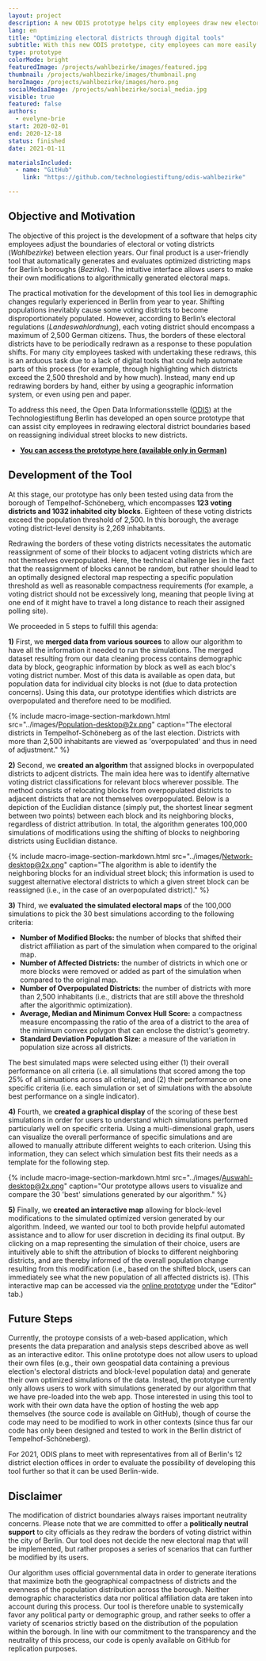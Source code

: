 ```yaml
---
layout: project
description: A new ODIS prototype helps city employees draw new electoral district boundaries more easily and efficiently.
lang: en
title: "Optimizing electoral districts through digital tools"
subtitle: With this new ODIS prototype, city employees can more easily draw new electoral district boundaries based on population changes between elections.
type: prototype
colorMode: bright
featuredImage: /projects/wahlbezirke/images/featured.jpg
thumbnail: /projects/wahlbezirke/images/thumbnail.png
heroImage: /projects/wahlbezirke/images/hero.png
socialMediaImage: /projects/wahlbezirke/social_media.jpg
visible: true
featured: false
authors:
  - evelyne-brie
start: 2020-02-01
end: 2020-12-18
status: finished
date: 2021-01-11

materialsIncluded:
  - name: "GitHub"
    link: "https://github.com/technologiestiftung/odis-wahlbezirke"

---
```


## Objective and Motivation

The objective of this project is the development of a software that helps city employees adjust the boundaries of electoral or voting districts (*Wahlbezirke*) between election years. Our final product is a user-friendly tool that automatically generates and evaluates optimized districting maps for Berlin’s boroughs (*Bezirke*). The intuitive interface allows users to make their own modifications to algorithmically generated electoral maps. 

The practical motivation for the development of this tool lies in demographic changes regularly experienced in Berlin from year to year. Shifting populations inevitably cause some voting districts to become disproportionately populated. However, according to Berlin’s electoral regulations (*Landeswahlordnung*), each voting district should encompass a maximum of 2,500 German citizens. Thus, the borders of these electoral districts have to be periodically redrawn as a response to these population shifts. For many city employees tasked with undertaking these redraws, this is an arduous task due to a lack of digital tools that could help automate parts of this process (for example, through highlighting which districts exceed the 2,500 threshold and by how much). Instead, many end up redrawing borders by hand, either by using a geographic information system, or even using pen and paper. 

To address this need, the Open Data Informationsstelle ([ODIS](https://odis-berlin.de)) at the Technologiestiftung Berlin has developed an open source prototype that can assist city employees in redrawing electoral district boundaries based on reassigning individual street blocks to new districts.

- **[You can access the prototype here (available only in German)](https://wahlbezirke.odis-berlin.de/)**

## Development of the Tool

At this stage, our prototype has only been tested using data from the borough of Tempelhof-Schöneberg, which encompasses **123 voting districts and 1032 inhabited city blocks**. Eighteen of these voting districts exceed the population threshold of 2,500. In this borough, the average voting district-level density is 2,269 inhabitants.

Redrawing the borders of these voting districts necessitates the automatic reassignment of some of their blocks to adjacent voting districts which are not themselves overpopulated. Here, the technical challenge lies in the fact that the reassignment of blocks cannot be random, but rather should lead to an optimally designed electoral map respecting a specific population threshold as well as reasonable compactness requirements (for example, a voting district should not be excessively long, meaning that people living at one end of it might have to travel a long distance to reach their assigned polling site). 

We proceeded in 5 steps to fulfill this agenda:

**1)** First, we **merged data from various sources** to allow our algorithm to have all the information it needed to run the simulations. The merged dataset resulting from our data cleaning process contains demographic data by block, geographic information by block as well as each bloc's voting district number. Most of this data is available as open data, but population data for individual city blocks is not (due to data protection concerns). Using this data, our prototype identifies which districts are overpopulated and therefore need to be modified.

{% include macro-image-section-markdown.html src="../images/Population-desktop@2x.png" caption="The electoral districts in Tempelhof-Schöneberg as of the last election. Districts with more than 2,500 inhabitants are viewed as 'overpopulated' and thus in need of adjustment." %}


**2)** Second, we **created an algorithm** that assigned blocks in overpopulated districts to adjcent districts. The main idea here was to identify alternative voting district classifications for relevant blocs wherever possible. The method consists of relocating blocks from overpopulated districts to adjacent districts that are not themselves overpopulated. Below is a depiction of the Euclidian distance (simply put, the shortest linear segment between two points) between each block and its neighboring blocks, regardless of district attribution. In total, the algorithm generates 100,000 simulations of modifications using the shifting of blocks to neighboring districts using Euclidian distance.

{% include macro-image-section-markdown.html src="../images/Network-desktop@2x.png" caption="The algorithm is able to identify the neighboring blocks for an individual street block; this information is used to suggest alternative electoral districts to which a given street block can be reassigned (i.e., in the case of an overpopulated district)." %}


**3)** Third, we **evaluated the simulated electoral maps** of the 100,000 simulations to pick the 30 best simulations according to the following criteria: 

- **Number of Modified Blocks:** the number of blocks that shifted their district affiliation as part of the simulation when compared to the original map.
- **Number of Affected Districts:** the number of districts in which one or more blocks were removed or added as part of the simulation when compared to the original map.
- **Number of Overpopulated Districts:** the number of districts with more than 2,500 inhabitants (i.e., districts that are still above the threshold after the algorithmic optimization).
- **Average, Median and Minimum Convex Hull Score:** a compactness measure encompassing the ratio of the area of a district to the area of the minimum convex polygon that can enclose the district's geometry.
-  **Standard Deviation Population Size:** a measure of the variation in population size across all districts.

The best simulated maps were selected using either (1) their overall performance on all criteria (i.e. all simulations that scored among the top 25% of all simuations across all criteria), and (2) their performance on one specific criteria (i.e. each simulation or set of simulations with the absolute best performance on a single indicator).

**4)** Fourth, we **created a graphical display** of the scoring of these best simulations in order for users to understand which simulations performed particularly well on specific criteria. Using a multi-dimensional graph, users can visualize the overall performance of specific simulations and are allowed to manually attribute different weights to each criterion. Using this information, they can select which simulation best fits their needs as a template for the following step.

{% include macro-image-section-markdown.html src="../images/Auswahl-desktop@2x.png" caption="Our prototype allows users to visualize and compare the 30 'best' simulations generated by our algorithm." %}


**5)** Finally, we **created an interactive map** allowing for block-level modifications to the simulated optimized version generated by our algorithm. Indeed, we wanted our tool to both provide helpful automated assistance and to allow for user discretion in deciding its final output. By clicking on a map representing the simulation of their choice, users are intuitively able to shift the attribution of blocks to different neighboring districts, and are thereby informed of the overall population change resulting from this modification (i.e., based on the shifted block, users can immediately see what the new population of all affected districts is). (This interactive map can be accessed via the [online prototype](http://wahlbezirke.odis-berlin.de/) under the "Editor" tab.)

## Future Steps

Currently, the protoype consists of a web-based application, which presents the data preparation and analysis steps described above as well as an interactive editor. This online prototype does not allow users to upload their own files (e.g., their own geospatial data containing a previous election's electoral districts and block-level population data) and generate their own optimized simulations of the data. Instead, the prototype currently only allows users to work with simulations generated by our algorithm that we have pre-loaded into the web app. Those interested in using this tool to work with their own data have the option of hosting the web app themselves (the source code is available on GitHub), though of course the code may need to be modified to work in other contexts (since thus far our code has only been designed and tested to work in the Berlin district of Tempelhof-Schöneberg).

For 2021, ODIS plans to meet with representatives from all of Berlin's 12 district election offices in order to evaluate the possibility of developing this tool further so that it can be used Berlin-wide.

## Disclaimer

The modification of district boundaries always raises important neutrality concerns. Please note that we are committed to offer a **politically neutral support** to city officials as they redraw the borders of voting district within the city of Berlin. Our tool does not decide the new electoral map that will be implemented, but rather proposes a series of scenarios that can further be modified by its users. 

Our algorithm uses official governmental data in order to generate iterations that maximize both the geographical compactness of districts and the evenness of the population distribution across the borough. Neither demographic characteristics data nor political affiliation data are taken into account during this process. Our tool is therefore unable to systemically favor any political party or demographic group, and rather seeks to offer a variety of scenarios strictly based on the distribution of the population within the borough. In line with our commitment to the transparency and the neutrality of this process, our code is openly available on GitHub for replication purposes.
